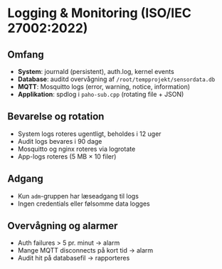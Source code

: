 # Logging & Monitoring (ISO/IEC 27002:2022)

## Omfang
- **System**: journald (persistent), auth.log, kernel events
- **Database**: auditd overvågning af `/root/tempprojekt/sensordata.db`
- **MQTT**: Mosquitto logs (error, warning, notice, information)
- **Applikation**: spdlog i `paho-sub.cpp` (rotating file + JSON)

## Bevarelse og rotation
- System logs roteres ugentligt, beholdes i 12 uger
- Audit logs bevares i 90 dage
- Mosquitto og nginx roteres via logrotate
- App-logs roteres (5 MB × 10 filer)

## Adgang
- Kun `adm`-gruppen har læseadgang til logs
- Ingen credentials eller følsomme data logges

## Overvågning og alarmer
- Auth failures > 5 pr. minut → alarm
- Mange MQTT disconnects på kort tid → alarm
- Audit hit på databasefil → rapporteres
